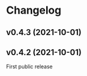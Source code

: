 # Changelog

<!--next-version-placeholder-->

## v0.4.3 (2021-10-01)


## v0.4.2 (2021-10-01)

First public release

